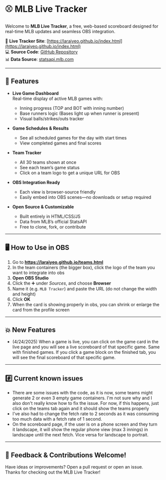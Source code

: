 # ⚾ MLB Live Tracker

Welcome to **MLB Live Tracker**, a free, web-based scoreboard designed for real-time MLB updates and seamless OBS integration.

🔗 **Live Tracker Site**: [https://laraiyeo.github.io/index.html](https://laraiyeo.github.io/index.html)  
💻 **Source Code**: [GitHub Repository](https://github.com/laraiyeo/laraiyeo.github.io)  
📊 **Data Source**: [statsapi.mlb.com](http://statsapi.mlb.com/api/v1/schedule/games/?sportId=1)

---

## 🧩 Features

- **Live Game Dashboard**  
  Real-time display of active MLB games with:
  - Inning progress (TOP and BOT with inning number)
  - Base runners logic (Bases light up when runner is present)
  - Visual balls/strikes/outs tracker

- **Game Schedules & Results**  
  - See all scheduled games for the day with start times
  - View completed games and final scores

- **Team Tracker**  
  - All 30 teams shown at once
  - See each team’s game status
  - Click on a team logo to get a unique URL for OBS

- **OBS Integration Ready**  
  - Each view is browser-source friendly
  - Easily embed into OBS scenes—no downloads or setup required

- **Open Source & Customizable**  
  - Built entirely in HTML/CSS/JS
  - Data from MLB’s official StatsAPI
  - Free to clone, fork, or contribute

---

## 🖥️ How to Use in OBS

1. Go to **https://laraiyeo.github.io/teams.html**
2. In the team containers (the bigger box), click the logo of the team you want to integrate into obs
1. **Open OBS Studio**
2. Click the ➕ under *Sources*, and choose **Browser**
3. Name it (e.g. `MLB Tracker`) and paste the URL (do not change the width and height)  
5. Click **OK**
6. When the card is showing properly in obs, you can shrink or enlarge the card from the profile screen

---

## 💥 New Features

- (4/24/2025) When a game is live, you can click on the game card in the live page and you will see a live scoreboard of that specific game. Same with finished games. If you click a game block on the finished tab, you will see the final scoreboard of that specific game.

---

## #️⃣ Current known issues

- There are some issues with the code, as it is now, some teams might generate 2 or even 3 empty game containers. I'm not sure why and I also don't really know how to fix the issue. For now, if this happens, just click on the teams tab again and it should show the teams properly
- I've also had to change the fetch rate to 2 seconds as it was consuming too much data with a fetch rate of 1 second.
- On the scoreboard page, if the user is on a phone screen and they turn it landscape, it will show the regular phone view (max 3 innings) in landscape until the next fetch. Vice versa for landscape to portrait.

---

## 🙌 Feedback & Contributions Welcome!

Have ideas or improvements? Open a pull request or open an issue.  
Thanks for checking out the MLB Live Tracker!
